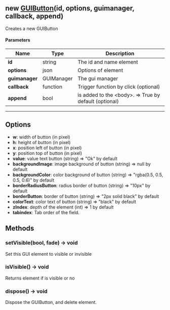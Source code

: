 ## new [GUIButton](#)(id, options, guimanager, callback, append)
Creates a new GUIButton

#### Parameters

| Name | Type | Description |
| --- | --- | --- |
| **id** | string | The id and name element |
| **options** | json | Options of element |
| **guimanager** | GUIManager | The gui manager |
| **callback** | function | Trigger function by click (optional) |
| **append** | bool | is added to the &lt;body&gt;. =&gt; True by default (optional) |
---

## Options

* **w**: width of button (in pixel)
* **h**: height of button (in pixel)
* **x**: position left of button (in pixel)
* **y**: position top of button (in pixel)
* **value**: value text button (string) =&gt; "Ok" by default
* **backgroundImage**: image background of button (string) =&gt; null by default
* **backgroundColor**: color background of button (string) =&gt; "rgba(0.5, 0.5, 0.5, 0.6)" by default
* **borderRadiusButton**: radius border of button (string)  =&gt; "10px" by default
* **borderButton**: border of button (string)  =&gt; "2px solid black" by default
* **colorText**: color text of button (string)  =&gt; "black" by default
* **zIndex**: depth of the element (int) =&gt; 1 by default
* **tabindex**: Tab order of the field.

## Methods

### setVisible(bool, fade) → void
Set this GUI element to visible or invisible

### isVisible() → void
Returns element if is visible or no

### dispose() → void
Dispose the GUIButton, and delete element.
